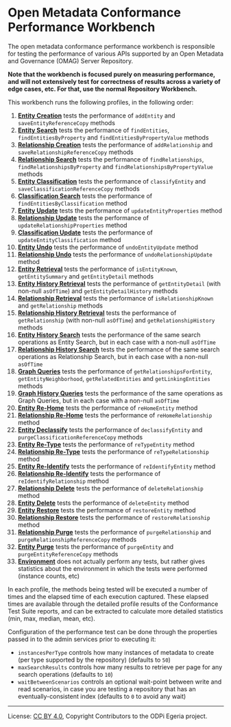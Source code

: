 <!-- SPDX-License-Identifier: CC-BY-4.0 -->
<!-- Copyright Contributors to the ODPi Egeria project. -->

# Open Metadata Conformance Performance Workbench

The open metadata conformance performance workbench is responsible for testing
the performance of various APIs supported by an Open Metadata and Governance (OMAG) Server Repository.

**Note that the workbench is focused purely on measuring performance, and will not extensively test for correctness of
results across a variety of edge cases, etc. For that, use the normal Repository Workbench.**

This workbench runs the following profiles, in the following order:

1. **[Entity Creation](profiles/entity-creation)** tests the performance of `addEntity` and `saveEntityReferenceCopy` methods
1. **[Entity Search](profiles/entity-search)** tests the performance of `findEntities`, `findEntitiesByProperty` and `findEntitiesByPropertyValue` methods
1. **[Relationship Creation](profiles/relationship-creation)** tests the performance of `addRelationship` and `saveRelationshipReferenceCopy` methods
1. **[Relationship Search](profiles/relationship-search)** tests the performance of `findRelationships`, `findRelationshipsByProperty` and `findRelationshipsByPropertyValue` methods
1. **[Entity Classification](profiles/entity-classification)** tests the performance of `classifyEntity` and `saveClassificationReferenceCopy` methods
1. **[Classification Search](profiles/classification-search)** tests the performance of `findEntitiesByClassification` method
1. **[Entity Update](profiles/entity-update)** tests the performance of `updateEntityProperties` method
1. **[Relationship Update](profiles/relationship-update)** tests the performance of `updateRelationshipProperties` method
1. **[Classification Update](profiles/classification-update)** tests the performance of `updateEntityClassification` method
1. **[Entity Undo](profiles/entity-undo)** tests the performance of `undoEntityUpdate` method
1. **[Relationship Undo](profiles/relationship-undo)** tests the performance of `undoRelationshipUpdate` method
1. **[Entity Retrieval](profiles/entity-retrieval)** tests the performance of `isEntityKnown`, `getEntitySummary` and `getEntityDetail` methods
1. **[Entity History Retrieval](profiles/entity-history-retrieval)** tests the performance of `getEntityDetail` (with non-null `asOfTime`) and `getEntityDetailHistory` methods
1. **[Relationship Retrieval](profiles/relationship-retrieval)** tests the performance of `isRelationshipKnown` and `getRelationship` methods
1. **[Relationship History Retrieval](profiles/relationship-history-retrieval)** tests the performance of `getRelationship` (with non-null `asOfTime`) and `getRelationshipHistory` methods
1. **[Entity History Search](profiles/entity-history-search)** tests the performance of the same search operations as Entity Search, but in each case with a non-null `asOfTime`
1. **[Relationship History Search](profiles/relationship-history-search)** tests the performance of the same search operations as Relationship Search, but in each case with a non-null `asOfTime`
1. **[Graph Queries](profiles/graph-queries)** tests the performance of `getRelationshipsForEntity`, `getEntityNeighborhood`, `getRelatedEntities` and `getLinkingEntities` methods
1. **[Graph History Queries](profiles/graph-history-queries)** tests the performance of the same operations as Graph Queries, but in each case with a non-null `asOfTime`
1. **[Entity Re-Home](profiles/entity-re-home)** tests the performance of `reHomeEntity` method
1. **[Relationship Re-Home](profiles/relationship-re-home)** tests the performance of `reHomeRelationship` method
1. **[Entity Declassify](profiles/entity-declassify)** tests the performance of `declassifyEntity` and `purgeClassificationReferenceCopy` methods
1. **[Entity Re-Type](profiles/entity-retype)** tests the performance of `reTypeEntity` method
1. **[Relationship Re-Type](profiles/relationship-retype)** tests the performance of `reTypeRelationship` method
1. **[Entity Re-Identify](profiles/entity-re-identify)** tests the performance of `reIdentifyEntity` method
1. **[Relationship Re-Identify](profiles/relationship-re-identify)** tests the performance of `reIdentifyRelationship` method
1. **[Relationship Delete](profiles/relationship-delete)** tests the performance of `deleteRelationship` method
1. **[Entity Delete](profiles/entity-delete)** tests the performance of `deleteEntity` method
1. **[Entity Restore](profiles/entity-restore)** tests the performance of `restoreEntity` method
1. **[Relationship Restore](profiles/relationship-restore)** tests the performance of `restoreRelationship` method
1. **[Relationship Purge](profiles/relationship-purge)** tests the performance of `purgeRelationship` and `purgeRelationshipReferenceCopy` methods
1. **[Entity Purge](profiles/entity-purge)** tests the performance of `purgeEntity` and `purgeEntityReferenceCopy` methods
1. **[Environment](profiles/environment)** does not actually perform any tests, but rather gives statistics about the environment in which the tests were performed (instance counts, etc)

In each profile, the methods being tested will be executed a number of times and the elapsed time of each execution captured.
These elapsed times are available through the detailed profile results of the Conformance Test Suite reports, and can be
extracted to calculate more detailed statistics (min, max, median, mean, etc).

Configuration of the performance test can be done through the properties passed in to the admin services prior to executing
it:

- `instancesPerType` controls how many instances of metadata to create (per type supported by the repository) (defaults to `50`)
- `maxSearchResults` controls how many results to retrieve per page for any search operations (defaults to `10`)
- `waitBetweenScenarios` controls an optional wait-point between write and read scenarios, in case you are testing a
  repository that has an eventually-consistent index (defaults to `0` to avoid any wait)

----
License: [CC BY 4.0](https://creativecommons.org/licenses/by/4.0/),
Copyright Contributors to the ODPi Egeria project.


  